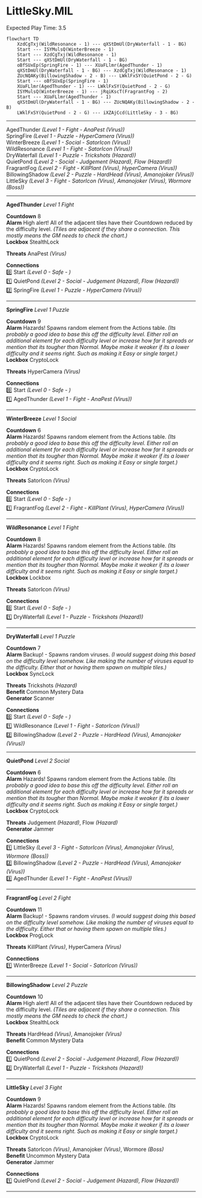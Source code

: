 # LittleSky.MIL  
Expected Play Time: 3.5  
  
```mermaid  
flowchart TD  
	XzdCgTxj(WildResonance - 1) --- qXStDmUl(DryWaterfall - 1 - BG)  
	Start --- ISYMulsQ(WinterBreeze - 1)  
	Start --- XzdCgTxj(WildResonance - 1)  
	Start --- qXStDmUl(DryWaterfall - 1 - BG)  
	oBfSUxEp(SpringFire - 1) --- XUaFLlmr(AgedThunder - 1)  
	qXStDmUl(DryWaterfall - 1 - BG) --- XzdCgTxj(WildResonance - 1)  
	ZUcNQAKy(BillowingShadow - 2 - B) --- LWklFxSY(QuietPond - 2 - G)  
	Start --- oBfSUxEp(SpringFire - 1)  
	XUaFLlmr(AgedThunder - 1) --- LWklFxSY(QuietPond - 2 - G)  
	ISYMulsQ(WinterBreeze - 1) --- jRqiKscT(FragrantFog - 2)  
	Start --- XUaFLlmr(AgedThunder - 1)  
	qXStDmUl(DryWaterfall - 1 - BG) --- ZUcNQAKy(BillowingShadow - 2 - B)  
	LWklFxSY(QuietPond - 2 - G) --- iXZAjCcd(LittleSky - 3 - BG)  
```  
  
---  
  
AgedThunder *(Level 1 - Fight - AnaPest *(Virus)*)*  
SpringFire *(Level 1 - Puzzle - HyperCamera *(Virus)*)*  
WinterBreeze *(Level 1 - Social - SatorIcon *(Virus)*)*  
WildResonance *(Level 1 - Fight - SatorIcon *(Virus)*)*  
DryWaterfall *(Level 1 - Puzzle - Trickshots *(Hazard)*)*  
QuietPond *(Level 2 - Social - Judgement *(Hazard)*, Flow *(Hazard)*)*  
FragrantFog *(Level 2 - Fight - KillPlant *(Virus)*, HyperCamera *(Virus)*)*  
BillowingShadow *(Level 2 - Puzzle - HardHead *(Virus)*, Amanojoker *(Virus)*)*  
LittleSky *(Level 3 - Fight - SatorIcon *(Virus)*, Amanojoker *(Virus)*, Wormore *(Boss)*)*  
  
---  
  
**AgedThunder** *Level 1 Fight*  
  
**Countdown** 8  
**Alarm** High alert! All of the adjacent tiles have their Countdown reduced by the difficulty level. *(Tiles are adjacent if they share a connection. This mostly means the GM needs to check the chart.)*  
**Lockbox** StealthLock  
  
**Threats** AnaPest *(Virus)*  
  
**Connections**  
:zero: Start *(Level 0 - Safe - )*  
:one: QuietPond *(Level 2 - Social - Judgement *(Hazard)*, Flow *(Hazard)*)*  
:two: SpringFire *(Level 1 - Puzzle - HyperCamera *(Virus)*)*  
  
---  
  
**SpringFire** *Level 1 Puzzle*  
  
**Countdown** 9  
**Alarm** Hazards! Spawns random element from the Actions table. *(Its probably a good idea to base this off the difficulty level. Either roll an additional element for each difficulty level or increase how far it spreads or mention that its tougher than Normal. Maybe make it weaker if its a lower difficulty and it seems right. Such as making it Easy or single target.)*  
**Lockbox** CryptoLock  
  
**Threats** HyperCamera *(Virus)*  
  
**Connections**  
:zero: Start *(Level 0 - Safe - )*  
:one: AgedThunder *(Level 1 - Fight - AnaPest *(Virus)*)*  
  
---  
  
**WinterBreeze** *Level 1 Social*  
  
**Countdown** 6  
**Alarm** Hazards! Spawns random element from the Actions table. *(Its probably a good idea to base this off the difficulty level. Either roll an additional element for each difficulty level or increase how far it spreads or mention that its tougher than Normal. Maybe make it weaker if its a lower difficulty and it seems right. Such as making it Easy or single target.)*  
**Lockbox** CryptoLock  
  
**Threats** SatorIcon *(Virus)*  
  
**Connections**  
:zero: Start *(Level 0 - Safe - )*  
:one: FragrantFog *(Level 2 - Fight - KillPlant *(Virus)*, HyperCamera *(Virus)*)*  
  
---  
  
**WildResonance** *Level 1 Fight*  
  
**Countdown** 8  
**Alarm** Hazards! Spawns random element from the Actions table. *(Its probably a good idea to base this off the difficulty level. Either roll an additional element for each difficulty level or increase how far it spreads or mention that its tougher than Normal. Maybe make it weaker if its a lower difficulty and it seems right. Such as making it Easy or single target.)*  
**Lockbox** Lockbox  
  
**Threats** SatorIcon *(Virus)*  
  
**Connections**  
:zero: Start *(Level 0 - Safe - )*  
:one: DryWaterfall *(Level 1 - Puzzle - Trickshots *(Hazard)*)*  
  
---  
  
**DryWaterfall** *Level 1 Puzzle*  
  
**Countdown** 7  
**Alarm** Backup! - Spawns random viruses. *(I would suggest doing this based on the difficulty level somehow. Like making the number of viruses equal to the difficulty. Either that or having them spawn on multiple tiles.)*  
**Lockbox** SyncLock  
  
**Threats** Trickshots *(Hazard)*  
**Benefit** Common Mystery Data  
**Generator** Scanner  
  
**Connections**  
:zero: Start *(Level 0 - Safe - )*  
:one: WildResonance *(Level 1 - Fight - SatorIcon *(Virus)*)*  
:two: BillowingShadow *(Level 2 - Puzzle - HardHead *(Virus)*, Amanojoker *(Virus)*)*  
  
---  
  
**QuietPond** *Level 2 Social*  
  
**Countdown** 6  
**Alarm** Hazards! Spawns random element from the Actions table. *(Its probably a good idea to base this off the difficulty level. Either roll an additional element for each difficulty level or increase how far it spreads or mention that its tougher than Normal. Maybe make it weaker if its a lower difficulty and it seems right. Such as making it Easy or single target.)*  
**Lockbox** CryptoLock  
  
**Threats** Judgement *(Hazard)*, Flow *(Hazard)*  
**Generator** Jammer  
  
**Connections**  
:one: LittleSky *(Level 3 - Fight - SatorIcon *(Virus)*, Amanojoker *(Virus)*, Wormore *(Boss)*)*  
:two: BillowingShadow *(Level 2 - Puzzle - HardHead *(Virus)*, Amanojoker *(Virus)*)*  
:three: AgedThunder *(Level 1 - Fight - AnaPest *(Virus)*)*  
  
---  
  
**FragrantFog** *Level 2 Fight*  
  
**Countdown** 11  
**Alarm** Backup! - Spawns random viruses. *(I would suggest doing this based on the difficulty level somehow. Like making the number of viruses equal to the difficulty. Either that or having them spawn on multiple tiles.)*  
**Lockbox** ProgLock  
  
**Threats** KillPlant *(Virus)*, HyperCamera *(Virus)*  
  
**Connections**  
:one: WinterBreeze *(Level 1 - Social - SatorIcon *(Virus)*)*  
  
---  
  
**BillowingShadow** *Level 2 Puzzle*  
  
**Countdown** 10  
**Alarm** High alert! All of the adjacent tiles have their Countdown reduced by the difficulty level. *(Tiles are adjacent if they share a connection. This mostly means the GM needs to check the chart.)*  
**Lockbox** StealthLock  
  
**Threats** HardHead *(Virus)*, Amanojoker *(Virus)*  
**Benefit** Common Mystery Data  
  
**Connections**  
:one: QuietPond *(Level 2 - Social - Judgement *(Hazard)*, Flow *(Hazard)*)*  
:two: DryWaterfall *(Level 1 - Puzzle - Trickshots *(Hazard)*)*  
  
---  
  
**LittleSky** *Level 3 Fight*  
  
**Countdown** 9  
**Alarm** Hazards! Spawns random element from the Actions table. *(Its probably a good idea to base this off the difficulty level. Either roll an additional element for each difficulty level or increase how far it spreads or mention that its tougher than Normal. Maybe make it weaker if its a lower difficulty and it seems right. Such as making it Easy or single target.)*  
**Lockbox** CryptoLock  
  
**Threats** SatorIcon *(Virus)*, Amanojoker *(Virus)*, Wormore *(Boss)*  
**Benefit** Uncommon Mystery Data  
**Generator** Jammer  
  
**Connections**  
:one: QuietPond *(Level 2 - Social - Judgement *(Hazard)*, Flow *(Hazard)*)*  
  
---  

